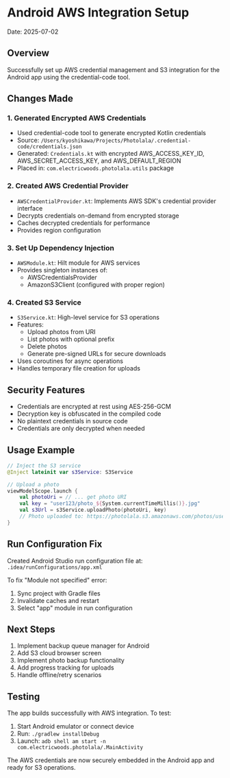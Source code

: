 # Android AWS Integration Setup
Date: 2025-07-02

## Overview
Successfully set up AWS credential management and S3 integration for the Android app using the credential-code tool.

## Changes Made

### 1. Generated Encrypted AWS Credentials
- Used credential-code tool to generate encrypted Kotlin credentials
- Source: `/Users/kyoshikawa/Projects/Photolala/.credential-code/credentials.json`
- Generated: `Credentials.kt` with encrypted AWS_ACCESS_KEY_ID, AWS_SECRET_ACCESS_KEY, and AWS_DEFAULT_REGION
- Placed in: `com.electricwoods.photolala.utils` package

### 2. Created AWS Credential Provider
- `AWSCredentialProvider.kt`: Implements AWS SDK's credential provider interface
- Decrypts credentials on-demand from encrypted storage
- Caches decrypted credentials for performance
- Provides region configuration

### 3. Set Up Dependency Injection
- `AWSModule.kt`: Hilt module for AWS services
- Provides singleton instances of:
  - AWSCredentialsProvider
  - AmazonS3Client (configured with proper region)

### 4. Created S3 Service
- `S3Service.kt`: High-level service for S3 operations
- Features:
  - Upload photos from URI
  - List photos with optional prefix
  - Delete photos
  - Generate pre-signed URLs for secure downloads
- Uses coroutines for async operations
- Handles temporary file creation for uploads

## Security Features
- Credentials are encrypted at rest using AES-256-GCM
- Decryption key is obfuscated in the compiled code
- No plaintext credentials in source code
- Credentials are only decrypted when needed

## Usage Example
```kotlin
// Inject the S3 service
@Inject lateinit var s3Service: S3Service

// Upload a photo
viewModelScope.launch {
    val photoUri = // ... get photo URI
    val key = "user123/photo_${System.currentTimeMillis()}.jpg"
    val s3Url = s3Service.uploadPhoto(photoUri, key)
    // Photo uploaded to: https://photolala.s3.amazonaws.com/photos/user123/photo_xxx.jpg
}
```

## Run Configuration Fix
Created Android Studio run configuration file at:
`.idea/runConfigurations/app.xml`

To fix "Module not specified" error:
1. Sync project with Gradle files
2. Invalidate caches and restart
3. Select "app" module in run configuration

## Next Steps
1. Implement backup queue manager for Android
2. Add S3 cloud browser screen
3. Implement photo backup functionality
4. Add progress tracking for uploads
5. Handle offline/retry scenarios

## Testing
The app builds successfully with AWS integration. To test:
1. Start Android emulator or connect device
2. Run: `./gradlew installDebug`
3. Launch: `adb shell am start -n com.electricwoods.photolala/.MainActivity`

The AWS credentials are now securely embedded in the Android app and ready for S3 operations.
